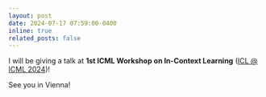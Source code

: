 ```yaml
---
layout: post
date: 2024-07-17 07:59:00-0400
inline: true
related_posts: false
---
```


<p>I will be giving a talk at <b>1st ICML Workshop on In-Context Learning</b> (<a href="https://iclworkshop.github.io">ICL @ ICML 2024</a>)! </p>
<p>See you in Vienna!</p>

